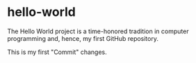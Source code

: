 # hello-world
The Hello World project is a time-honored tradition in computer programming and, hence, my first GitHub repository.

This is my first "Commit" changes.
